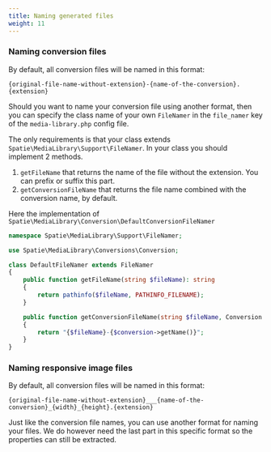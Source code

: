 ```yaml
---
title: Naming generated files
weight: 11
---
```


### Naming conversion files

By default, all conversion files will be named in this format:

```
{original-file-name-without-extension}-{name-of-the-conversion}.{extension}
```

Should you want to name your conversion file using another format,
then you can specify the class name of your own `FileNamer` in the `file_namer` key
of the `media-library.php` config file.

The only requirements is that your class extends `Spatie\MediaLibrary\Support\FileNamer`.
In your class you should implement 2 methods.
1. `getFileName` that returns the name of the file without the extension. You can prefix or suffix this part.
2. `getConversionFileName` that returns the file name combined with the conversion name, by default.

Here the implementation of `Spatie\MediaLibrary\Conversion\DefaultConversionFileNamer`

```php
namespace Spatie\MediaLibrary\Support\FileNamer;

use Spatie\MediaLibrary\Conversions\Conversion;

class DefaultFileNamer extends FileNamer
{
    public function getFileName(string $fileName): string
    {
        return pathinfo($fileName, PATHINFO_FILENAME);
    }

    public function getConversionFileName(string $fileName, Conversion $conversion): string
    {
        return "{$fileName}-{$conversion->getName()}";
    }
}
```

### Naming responsive image files

By default, all conversion files will be named in this format:

```
{original-file-name-without-extension}___{name-of-the-conversion}_{width}_{height}.{extension}
```

Just like the conversion file names, you can use another format for naming your files.
We do however need the last part in this specific format so the properties can still be extracted.
